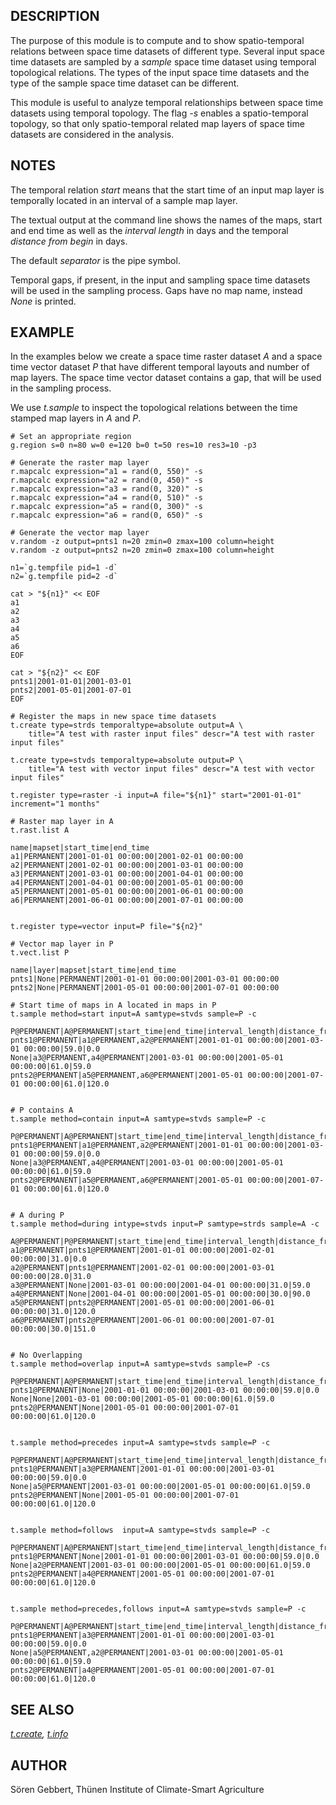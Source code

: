 ## DESCRIPTION

The purpose of this module is to compute and to show spatio-temporal
relations between space time datasets of different type. Several input
space time datasets are sampled by a *sample* space time dataset using
temporal topological relations. The types of the input space time
datasets and the type of the sample space time dataset can be different.

This module is useful to analyze temporal relationships between space
time datasets using temporal topology. The flag *-s* enables a
spatio-temporal topology, so that only spatio-temporal related map
layers of space time datasets are considered in the analysis.

## NOTES

The temporal relation *start* means that the start time of an input map
layer is temporally located in an interval of a sample map layer.

The textual output at the command line shows the names of the maps,
start and end time as well as the *interval length* in days and the
temporal *distance from begin* in days.

The default *separator* is the pipe symbol.

Temporal gaps, if present, in the input and sampling space time datasets
will be used in the sampling process. Gaps have no map name, instead
*None* is printed.

## EXAMPLE

In the examples below we create a space time raster dataset *A* and a
space time vector dataset *P* that have different temporal layouts and
number of map layers. The space time vector dataset contains a gap, that
will be used in the sampling process.

We use *t.sample* to inspect the topological relations between the time
stamped map layers in *A* and *P*.

```
# Set an appropriate region
g.region s=0 n=80 w=0 e=120 b=0 t=50 res=10 res3=10 -p3

# Generate the raster map layer
r.mapcalc expression="a1 = rand(0, 550)" -s
r.mapcalc expression="a2 = rand(0, 450)" -s
r.mapcalc expression="a3 = rand(0, 320)" -s
r.mapcalc expression="a4 = rand(0, 510)" -s
r.mapcalc expression="a5 = rand(0, 300)" -s
r.mapcalc expression="a6 = rand(0, 650)" -s

# Generate the vector map layer
v.random -z output=pnts1 n=20 zmin=0 zmax=100 column=height
v.random -z output=pnts2 n=20 zmin=0 zmax=100 column=height

n1=`g.tempfile pid=1 -d`
n2=`g.tempfile pid=2 -d`

cat > "${n1}" << EOF
a1
a2
a3
a4
a5
a6
EOF

cat > "${n2}" << EOF
pnts1|2001-01-01|2001-03-01
pnts2|2001-05-01|2001-07-01
EOF

# Register the maps in new space time datasets
t.create type=strds temporaltype=absolute output=A \
    title="A test with raster input files" descr="A test with raster input files"

t.create type=stvds temporaltype=absolute output=P \
    title="A test with vector input files" descr="A test with vector input files"

t.register type=raster -i input=A file="${n1}" start="2001-01-01" increment="1 months"

# Raster map layer in A
t.rast.list A

name|mapset|start_time|end_time
a1|PERMANENT|2001-01-01 00:00:00|2001-02-01 00:00:00
a2|PERMANENT|2001-02-01 00:00:00|2001-03-01 00:00:00
a3|PERMANENT|2001-03-01 00:00:00|2001-04-01 00:00:00
a4|PERMANENT|2001-04-01 00:00:00|2001-05-01 00:00:00
a5|PERMANENT|2001-05-01 00:00:00|2001-06-01 00:00:00
a6|PERMANENT|2001-06-01 00:00:00|2001-07-01 00:00:00


t.register type=vector input=P file="${n2}"

# Vector map layer in P
t.vect.list P

name|layer|mapset|start_time|end_time
pnts1|None|PERMANENT|2001-01-01 00:00:00|2001-03-01 00:00:00
pnts2|None|PERMANENT|2001-05-01 00:00:00|2001-07-01 00:00:00

# Start time of maps in A located in maps in P
t.sample method=start input=A samtype=stvds sample=P -c

P@PERMANENT|A@PERMANENT|start_time|end_time|interval_length|distance_from_begin
pnts1@PERMANENT|a1@PERMANENT,a2@PERMANENT|2001-01-01 00:00:00|2001-03-01 00:00:00|59.0|0.0
None|a3@PERMANENT,a4@PERMANENT|2001-03-01 00:00:00|2001-05-01 00:00:00|61.0|59.0
pnts2@PERMANENT|a5@PERMANENT,a6@PERMANENT|2001-05-01 00:00:00|2001-07-01 00:00:00|61.0|120.0


# P contains A
t.sample method=contain input=A samtype=stvds sample=P -c

P@PERMANENT|A@PERMANENT|start_time|end_time|interval_length|distance_from_begin
pnts1@PERMANENT|a1@PERMANENT,a2@PERMANENT|2001-01-01 00:00:00|2001-03-01 00:00:00|59.0|0.0
None|a3@PERMANENT,a4@PERMANENT|2001-03-01 00:00:00|2001-05-01 00:00:00|61.0|59.0
pnts2@PERMANENT|a5@PERMANENT,a6@PERMANENT|2001-05-01 00:00:00|2001-07-01 00:00:00|61.0|120.0


# A during P
t.sample method=during intype=stvds input=P samtype=strds sample=A -c

A@PERMANENT|P@PERMANENT|start_time|end_time|interval_length|distance_from_begin
a1@PERMANENT|pnts1@PERMANENT|2001-01-01 00:00:00|2001-02-01 00:00:00|31.0|0.0
a2@PERMANENT|pnts1@PERMANENT|2001-02-01 00:00:00|2001-03-01 00:00:00|28.0|31.0
a3@PERMANENT|None|2001-03-01 00:00:00|2001-04-01 00:00:00|31.0|59.0
a4@PERMANENT|None|2001-04-01 00:00:00|2001-05-01 00:00:00|30.0|90.0
a5@PERMANENT|pnts2@PERMANENT|2001-05-01 00:00:00|2001-06-01 00:00:00|31.0|120.0
a6@PERMANENT|pnts2@PERMANENT|2001-06-01 00:00:00|2001-07-01 00:00:00|30.0|151.0


# No Overlapping
t.sample method=overlap input=A samtype=stvds sample=P -cs

P@PERMANENT|A@PERMANENT|start_time|end_time|interval_length|distance_from_begin
pnts1@PERMANENT|None|2001-01-01 00:00:00|2001-03-01 00:00:00|59.0|0.0
None|None|2001-03-01 00:00:00|2001-05-01 00:00:00|61.0|59.0
pnts2@PERMANENT|None|2001-05-01 00:00:00|2001-07-01 00:00:00|61.0|120.0


t.sample method=precedes input=A samtype=stvds sample=P -c

P@PERMANENT|A@PERMANENT|start_time|end_time|interval_length|distance_from_begin
pnts1@PERMANENT|a3@PERMANENT|2001-01-01 00:00:00|2001-03-01 00:00:00|59.0|0.0
None|a5@PERMANENT|2001-03-01 00:00:00|2001-05-01 00:00:00|61.0|59.0
pnts2@PERMANENT|None|2001-05-01 00:00:00|2001-07-01 00:00:00|61.0|120.0


t.sample method=follows  input=A samtype=stvds sample=P -c

P@PERMANENT|A@PERMANENT|start_time|end_time|interval_length|distance_from_begin
pnts1@PERMANENT|None|2001-01-01 00:00:00|2001-03-01 00:00:00|59.0|0.0
None|a2@PERMANENT|2001-03-01 00:00:00|2001-05-01 00:00:00|61.0|59.0
pnts2@PERMANENT|a4@PERMANENT|2001-05-01 00:00:00|2001-07-01 00:00:00|61.0|120.0


t.sample method=precedes,follows input=A samtype=stvds sample=P -c

P@PERMANENT|A@PERMANENT|start_time|end_time|interval_length|distance_from_begin
pnts1@PERMANENT|a3@PERMANENT|2001-01-01 00:00:00|2001-03-01 00:00:00|59.0|0.0
None|a5@PERMANENT,a2@PERMANENT|2001-03-01 00:00:00|2001-05-01 00:00:00|61.0|59.0
pnts2@PERMANENT|a4@PERMANENT|2001-05-01 00:00:00|2001-07-01 00:00:00|61.0|120.0
```

## SEE ALSO

*[t.create](t.create.html), [t.info](t.info.html)*

## AUTHOR

Sören Gebbert, Thünen Institute of Climate-Smart Agriculture
